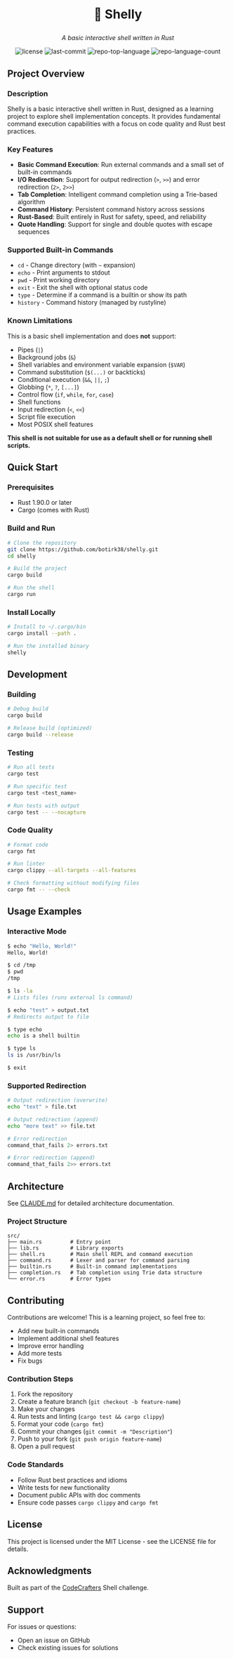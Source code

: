 # <p align="center">🚀 Shelly</p>

<p align="center">
    <em>A basic interactive shell written in Rust</em>
</p>

<p align="center">
    <img src="https://img.shields.io/github/license/botirk38/shelly?style=default&logo=opensourceinitiative&logoColor=white&color=0080ff" alt="license">
    <img src="https://img.shields.io/github/last-commit/botirk38/shelly?style=default&logo=git&logoColor=white&color=0080ff" alt="last-commit">
    <img src="https://img.shields.io/github/languages/top/botirk38/shelly?style=default&color=0080ff" alt="repo-top-language">
    <img src="https://img.shields.io/github/languages/count/botirk38/shelly?style=default&color=0080ff" alt="repo-language-count">
</p>

## Project Overview

### Description
Shelly is a basic interactive shell written in Rust, designed as a learning project to explore shell implementation concepts. It provides fundamental command execution capabilities with a focus on code quality and Rust best practices.

### Key Features
* **Basic Command Execution**: Run external commands and a small set of built-in commands
* **I/O Redirection**: Support for output redirection (`>`, `>>`) and error redirection (`2>`, `2>>`)
* **Tab Completion**: Intelligent command completion using a Trie-based algorithm
* **Command History**: Persistent command history across sessions
* **Rust-Based**: Built entirely in Rust for safety, speed, and reliability
* **Quote Handling**: Support for single and double quotes with escape sequences

### Supported Built-in Commands
* `cd` - Change directory (with `~` expansion)
* `echo` - Print arguments to stdout
* `pwd` - Print working directory
* `exit` - Exit the shell with optional status code
* `type` - Determine if a command is a builtin or show its path
* `history` - Command history (managed by rustyline)

### Known Limitations
This is a basic shell implementation and does **not** support:
* Pipes (`|`)
* Background jobs (`&`)
* Shell variables and environment variable expansion (`$VAR`)
* Command substitution (`$(...)` or backticks)
* Conditional execution (`&&`, `||`, `;`)
* Globbing (`*`, `?`, `[...]`)
* Control flow (`if`, `while`, `for`, `case`)
* Shell functions
* Input redirection (`<`, `<<`)
* Script file execution
* Most POSIX shell features

**This shell is not suitable for use as a default shell or for running shell scripts.**

## Quick Start

### Prerequisites
* Rust 1.90.0 or later
* Cargo (comes with Rust)

### Build and Run
```bash
# Clone the repository
git clone https://github.com/botirk38/shelly.git
cd shelly

# Build the project
cargo build

# Run the shell
cargo run
```

### Install Locally
```bash
# Install to ~/.cargo/bin
cargo install --path .

# Run the installed binary
shelly
```

## Development

### Building
```bash
# Debug build
cargo build

# Release build (optimized)
cargo build --release
```

### Testing
```bash
# Run all tests
cargo test

# Run specific test
cargo test <test_name>

# Run tests with output
cargo test -- --nocapture
```

### Code Quality
```bash
# Format code
cargo fmt

# Run linter
cargo clippy --all-targets --all-features

# Check formatting without modifying files
cargo fmt -- --check
```

## Usage Examples

### Interactive Mode
```bash
$ echo "Hello, World!"
Hello, World!

$ cd /tmp
$ pwd
/tmp

$ ls -la
# Lists files (runs external ls command)

$ echo "test" > output.txt
# Redirects output to file

$ type echo
echo is a shell builtin

$ type ls
ls is /usr/bin/ls

$ exit
```

### Supported Redirection
```bash
# Output redirection (overwrite)
echo "text" > file.txt

# Output redirection (append)
echo "more text" >> file.txt

# Error redirection
command_that_fails 2> errors.txt

# Error redirection (append)
command_that_fails 2>> errors.txt
```

## Architecture

See [CLAUDE.md](CLAUDE.md) for detailed architecture documentation.

### Project Structure
```
src/
├── main.rs         # Entry point
├── lib.rs          # Library exports
├── shell.rs        # Main shell REPL and command execution
├── command.rs      # Lexer and parser for command parsing
├── builtin.rs      # Built-in command implementations
├── completion.rs   # Tab completion using Trie data structure
└── error.rs        # Error types
```

## Contributing

Contributions are welcome! This is a learning project, so feel free to:
* Add new built-in commands
* Implement additional shell features
* Improve error handling
* Add more tests
* Fix bugs

### Contribution Steps
1. Fork the repository
2. Create a feature branch (`git checkout -b feature-name`)
3. Make your changes
4. Run tests and linting (`cargo test && cargo clippy`)
5. Format your code (`cargo fmt`)
6. Commit your changes (`git commit -m "Description"`)
7. Push to your fork (`git push origin feature-name`)
8. Open a pull request

### Code Standards
* Follow Rust best practices and idioms
* Write tests for new functionality
* Document public APIs with doc comments
* Ensure code passes `cargo clippy` and `cargo fmt`

## License

This project is licensed under the MIT License - see the LICENSE file for details.

## Acknowledgments

Built as part of the [CodeCrafters](https://codecrafters.io) Shell challenge.

## Support

For issues or questions:
* Open an issue on GitHub
* Check existing issues for solutions
